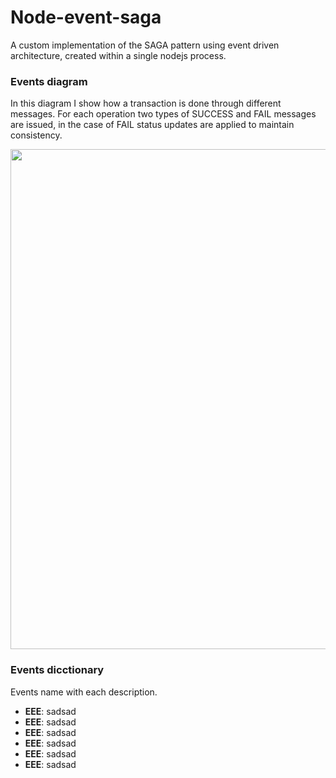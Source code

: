 # Node-event-saga
A custom implementation of the SAGA pattern using event driven architecture, created within a single nodejs process.

### **Events diagram**
In this diagram I show how a transaction is done through different messages. For each operation two types of SUCCESS and FAIL messages are issued, in the case of FAIL status updates are applied to maintain consistency.

<img src="https://github.com/damiancipolat/Node-event-saga/blob/master/doc/Saga%20payment-Architecture.png?raw=true" width="800px"/>

### Events dicctionary
Events name with each description.

- **EEE**: sadsad
- **EEE**: sadsad
- **EEE**: sadsad
- **EEE**: sadsad
- **EEE**: sadsad
- **EEE**: sadsad

